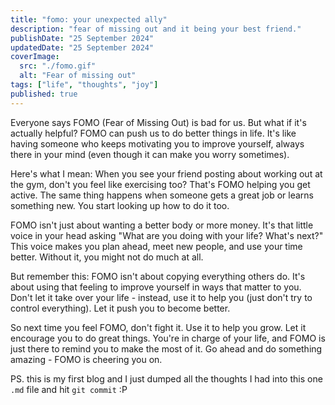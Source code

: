 ```yaml
---
title: "fomo: your unexpected ally"
description: "fear of missing out and it being your best friend."
publishDate: "25 September 2024"
updatedDate: "25 September 2024"
coverImage:
  src: "./fomo.gif"
  alt: "Fear of missing out"
tags: ["life", "thoughts", "joy"]
published: true
---
```


Everyone says FOMO (Fear of Missing Out) is bad for us. But what if it's actually helpful? FOMO can push us to do better things in life. It's like having someone who keeps motivating you to improve yourself, always there in your mind (even though it can make you worry sometimes).

Here's what I mean: When you see your friend posting about working out at the gym, don't you feel like exercising too? That's FOMO helping you get active. The same thing happens when someone gets a great job or learns something new. You start looking up how to do it too.

FOMO isn't just about wanting a better body or more money. It's that little voice in your head asking "What are you doing with your life? What's next?" This voice makes you plan ahead, meet new people, and use your time better. Without it, you might not do much at all.

But remember this: FOMO isn't about copying everything others do. It's about using that feeling to improve yourself in ways that matter to you. Don't let it take over your life - instead, use it to help you (just don't try to control everything). Let it push you to become better.

So next time you feel FOMO, don't fight it. Use it to help you grow. Let it encourage you to do great things. You're in charge of your life, and FOMO is just there to remind you to make the most of it. Go ahead and do something amazing - FOMO is cheering you on.

PS. this is my first blog and I just dumped all the thoughts I had into this one `.md` file and hit `git commit` :P
